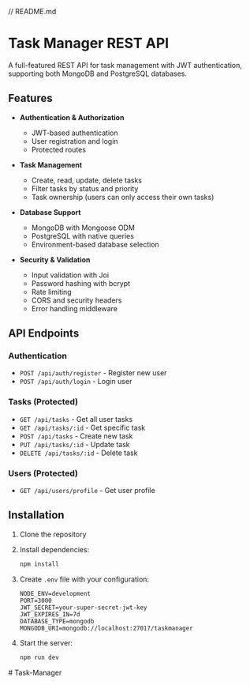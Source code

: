 // README.md
# Task Manager REST API

A full-featured REST API for task management with JWT authentication, supporting both MongoDB and PostgreSQL databases.

## Features

- **Authentication & Authorization**
  - JWT-based authentication
  - User registration and login
  - Protected routes
  
- **Task Management**
  - Create, read, update, delete tasks
  - Filter tasks by status and priority
  - Task ownership (users can only access their own tasks)
  
- **Database Support**
  - MongoDB with Mongoose ODM
  - PostgreSQL with native queries
  - Environment-based database selection
  
- **Security & Validation**
  - Input validation with Joi
  - Password hashing with bcrypt
  - Rate limiting
  - CORS and security headers
  - Error handling middleware

## API Endpoints

### Authentication
- `POST /api/auth/register` - Register new user
- `POST /api/auth/login` - Login user

### Tasks (Protected)
- `GET /api/tasks` - Get all user tasks
- `GET /api/tasks/:id` - Get specific task
- `POST /api/tasks` - Create new task
- `PUT /api/tasks/:id` - Update task
- `DELETE /api/tasks/:id` - Delete task

### Users (Protected)
- `GET /api/users/profile` - Get user profile

## Installation

1. Clone the repository
2. Install dependencies:
   ```bash
   npm install
   ```

3. Create `.env` file with your configuration:
   ```env
   NODE_ENV=development
   PORT=3000
   JWT_SECRET=your-super-secret-jwt-key
   JWT_EXPIRES_IN=7d
   DATABASE_TYPE=mongodb
   MONGODB_URI=mongodb://localhost:27017/taskmanager
   ```

4. Start the server:
   ```bash
   npm run dev
   ```

#   T a s k - M a n a g e r 
 
 
